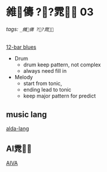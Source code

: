 ﻿---
layout: default
---

# 雓儔 ??雿 03

###### tags: `_雓儔 ??雿`

[12-bar blues](
https://www.youtube.com/watch?v=WId0K_X0MHc)


* Drum
  * drum keep pattern, not complex
  * always need fill in
* Melody
  * start from tonic,
  * ending lead to tonic
  * keep major pattern for predict


## music lang
[alda-lang](https://www.youtube.com/watch?v=B_hjtacHM3A)


## AI雿
[AIVA](https://www.youtube.com/channel/UCykVChITx5kqBoGkzfz8iZg)
